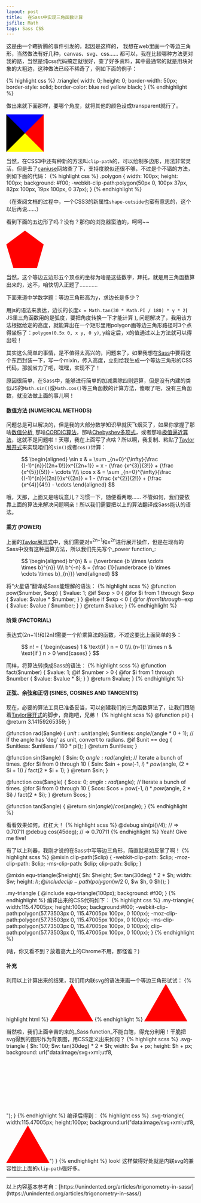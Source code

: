```yaml
---
layout: post
title:  在Sass中实现三角函数计算
jsfile: Math
tags: Sass CSS
---
```


这是由一个瞎折腾的事件引发的，起因是这样的， 我想在web里画一个等边三角形，当然做法有好几种，canvas、svg、css…… 都可以，我在比较哪种方法更对我的路，当然是纯css代码搞定就很好，查了好多资料，其中最通常的就是用块对象的大粗边，这种做法已经不稀奇了，例如下面的例子：

<!--more-->

{% highlight css %}
.triangle{
  width: 0; height: 0;
  border-width: 50px;
  border-style: solid;
  border-color: blue red yellow black;
}
{% endhighlight %}

做出来就下面那样，要哪个角度，就将其他的颜色设成transparent就行了。
<div style="width: 0; height: 0;border-width: 50px; border-style: solid; border-color: blue red yellow black;"></div>

当然，在CSS3中还有种新的方法叫`clip-path`的，可以绘制多边形，用法非常灵活，但是去了[caniuse](http://caniuse.com/#search=clip-path)网站查了下，支持度貌似还很不够，不过是个不错的方法，例如下面的代码：
{% highlight css %}
.polygon {
  width: 100px;
  height: 100px;
  background: #f00;
  -webkit-clip-path:polygon(50px 0, 100px 37px, 82px 100px, 19px 100px, 0 37px);
}
{% endhighlight %}

（在查阅文档的过程中，一个CSS3的新属性`shape-outside`也蛮有意思的，这个以后再说……）

看到下面的五边形了吗？没有？那你的浏览器蛮渣的，呵呵~~
<div style="width: 100px; height: 100px; background: #f00; -webkit-clip-path:polygon(50px 0, 100px 37px, 82px 100px, 19px 100px, 0 37px);"></div>

当然，这个等边五边形五个顶点的坐标为啥是这些数字，拜托，就是用三角函数算出来的，这不，咱快切入正题了…………

下面来道中学数学题：等边三角形高为y，求边长是多少？

用js的语法来表达，边长的长度`x = Math.tan(30 * Math.PI / 180) * y * 2`( JS里三角函数用的是弧度，要把角度转换一下才能计算 ), 问题解决了，我用该方法根据给定的高度，就能算出在一个矩形里用polygon画等边三角形路径时3个点得坐标了：`polygon(0.5x 0, x y, 0 y)`, y给定后，x的值通过以上方法就可以得出啦！

其实这么简单的事情，是不值得太高兴的，问题来了，如果我想在[Sass](http://sass-lang.com/)中要将这个东西封装一下，写一个mixin，传入高度，立刻给我生成一个等边三角形的CSS代码，那就省力了吧，嘿嘿，实现不了！

原因很简单，在Sass中，能够进行简单的加减乘除四则运算，但是没有内建的类似JS的`Math.sin()`或`Math.cos()`等三角函数的计算方法，傻眼了吧，没有三角函数，就没法做上面的事儿啊！

#### 数值方法 (NUMERICAL METHODS)
问题总是可以解决的，但是我的大部分数学知识早就灰飞烟灭了，如果你掌握了那啥[数值分析](http://zh.wikipedia.org/wiki/数值分析), 那啥[CORDIC算法](http://en.wikipedia.org/wiki/Cordic)，那啥[Chebyshev多项式](http://en.wikipedia.org/wiki/Chebyshev_polynomial)，或者那啥[极值逼近算法](http://en.wikipedia.org/wiki/Remez_algorithm)，这就不是问题啦！天哪，我在上面写了点啥？所以啊，我复制、粘贴了[Taylor展开式](http://en.wikipedia.org/wiki/Taylor_series)来实现咱们的`sin()`或者`cos()`计算：

<figure class="equation">$$ \begin{aligned} \sin x & = \sum _{n=0}^{\infty}{\frac {(-1)^{n}}{(2n+1)!}}x^{{2n+1}} = x - {\frac {x^{3}}{3!}} + {\frac {x^{5}}{5!}} - \cdots \\\\ \cos x & = \sum _{n=0}^{\infty}{\frac {(-1)^{n}}{(2n)!}}x^{{2n}} = 1 - {\frac {x^{2}}{2!}} + {\frac {x^{4}}{4!}} - \cdots \end{aligned} $$</figure>

哦，天那，上面又是啥玩意儿？习惯一下，随便看两眼…… 不管如何，我们要依靠上面的算法来解决问题啊亲！所以我们需要把以上的算法翻译成Sass能认的语法。

#### 乘方 (POWER)
上面的[Taylor展开式](http://en.wikipedia.org/wiki/Taylor_series)中，我们需要对x<sup>2n+1</sup>和x<sup>2n</sup>进行展开操作，但是在现有的Sass中没有这种运算方法，所以我们先先写个_power function_:
<figure class="equation">$$ \begin{aligned} b^{n} & = {\overbrace {b \times \cdots \times b}^{n}} \\\\ b^{-n} & = {\frac {1}{\underbrace {b \times \cdots \times b}_{n}}} \end{aligned} $$</figure>

将“火星语”翻译成Sass能理解的语法：
{% highlight scss %}
@function pow($number, $exp) {
  $value: 1;
  @if $exp > 0 {
    @for $i from 1 through $exp {
      $value: $value * $number;
    }
  }
  @else if $exp < 0 {
    @for $i from 1 through -$exp {
      $value: $value / $number;
    }
  }
  @return $value;
}
{% endhighlight %}

#### 阶乘 (FACTORIAL)
表达式(2n+1)!和(2n)!需要一个阶乘算法的函数，不过这要比上面简单的多：
<figure class="equation">$$ n! = { \begin{cases} 1 & \text{if } n = 0 \\\\ (n-1)! \times n & \text{if } n > 0 \end{cases} } $$</figure>

同样，将算法转换成Sass的语法：
{% highlight scss %}
@function fact($number) {
  $value: 1;
  @if $number > 0 {
    @for $i from 1 through $number {
      $value: $value * $i;
    }
  }
  @return $value;
}
{% endhighlight %}

#### 正弦、余弦和正切 (SINES, COSINES AND TANGENTS)
现在，必要的算法工具已准备妥当，可以创建我们的三角函数算法了，让我们跟随着[Taylor展开式](http://en.wikipedia.org/wiki/Taylor_series)的脚步，奔跑吧，兄弟！
{% highlight scss %}
@function pi() {
  @return 3.14159265359;
}

@function rad($angle) {
  $unit: unit($angle);
  $unitless: $angle / ($angle * 0 + 1);
  // If the angle has 'deg' as unit, convert to radians.
  @if $unit == deg {
    $unitless: $unitless / 180 * pi();
  }
  @return $unitless;
}

@function sin($angle) {
  $sin: 0;
  $angle: rad($angle);
  // Iterate a bunch of times.
  @for $i from 0 through 10 {
    $sin: $sin + pow(-1, $i) * pow($angle, (2 * $i + 1)) / fact(2 * $i + 1);
  }
  @return $sin;
}

@function cos($angle) {
  $cos: 0;
  $angle: rad($angle);
  // Iterate a bunch of times.
  @for $i from 0 through 10 {
    $cos: $cos + pow(-1, $i) * pow($angle, 2 * $i) / fact(2 * $i);
  }
  @return $cos;
}

@function tan($angle) {
  @return sin($angle) / cos($angle);
}
{% endhighlight %}

看看效果如何，杠杠大！
{% highlight scss %}
@debug sin(pi()/4); // => 0.70711
@debug cos(45deg);  // => 0.70711
{% endhighlight %}
Yeah! Give me five!

有了以上利器，我刚才说的在Sass中写等边三角形，简直就易如反掌了啊！
{% highlight scss %}
@mixin clip-path($clip) {
  -webkit-clip-path: $clip;
  -moz-clip-path: $clip;
  -ms-clip-path: $clip;
  clip-path: $clip;
}

@mixin equ-triangle($height){
  $h: $height;
  $w: tan(30deg) * 2 * $h;
  width: $w;
  height: $h;
  @include clip-path(polygon($w/2 0, $w $h, 0 $h));
}

.my-triangle {
  @include equ-triangle(100px);
  background: #f00;
}
{% endhighlight %}
编译出来的CSS代码如下：
{% highlight css %}
.my-triangle{
  width:115.47005px;
  height:100px;
  background:#f00;
  -webkit-clip-path:polygon(57.73503px 0, 115.47005px 100px, 0 100px);
     -moz-clip-path:polygon(57.73503px 0, 115.47005px 100px, 0 100px);
      -ms-clip-path:polygon(57.73503px 0, 115.47005px 100px, 0 100px);
          clip-path:polygon(57.73503px 0, 115.47005px 100px, 0 100px);
}
{% endhighlight %}

<div class="my-triangle"></div>
(啥，你又看不到？放着高大上的Chrome不用，那怪谁？)

#### 补充
利用以上计算出来的结果，我们用内联svg的语法来画一个等边三角形试试：
{% highlight html %}
<svg width="115.47" height="100">
    <polygon points="57.73 0, 115.47 100, 0 100" fill="red"></polygon>
</svg>
{% endhighlight %}
<svg width="115.47" height="100">
    <polygon points="57.73 0, 115.47 100, 0 100" fill="red"></polygon>
</svg>

当然啦，我们上面辛苦的来的_Sass function_不能白瞎，得充分利用！干脆把svg得到的图形作为背景图，用CSS定义出来如何？
{% highlight scss %}
.svg-triangle {
  $h: 100;
  $w: tan(30deg) * 2 * $h;
  width: $w + px;
  height: $h + px;
  background: url("data:image/svg+xml;utf8,<svg xmlns='http://www.w3.org/2000/svg' width='#{$w}' height='#{$h}'><polygon points='#{$w/2},0 #{$w},#{$h} 0,#{$h}' fill='red'/></svg>");
}
{% endhighlight %}
编译后得到：
{% highlight css %}
.svg-triangle{
  width:115.47005px;
  height:100px;
  background:url("data:image/svg+xml;utf8,<svg xmlns='http://www.w3.org/2000/svg' width='115.47005' height='100'><polygon points='57.73503,0 115.47005,100 0,100' fill='red'/></svg>")
}
{% endhighlight %}
look! 这样做得好处就是内联svg的兼容性比上面的`clip-path`强好多。
<div class="svg-triangle"></div>
<hr>
<span class="glyphicon glyphicon-info-sign"></span> 以上内容基本参考自：[https://unindented.org/articles/trigonometry-in-sass/](https://unindented.org/articles/trigonometry-in-sass/)
